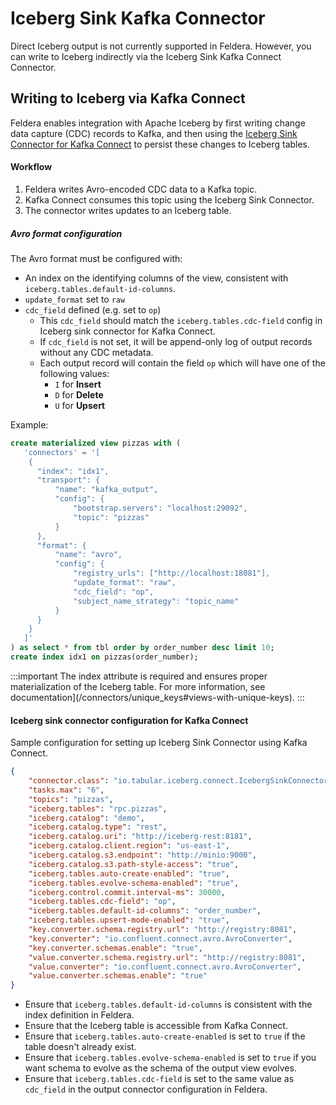 # Iceberg Sink Kafka Connector

Direct Iceberg output is not currently supported in Feldera.
However, you can write to Iceberg indirectly via the Iceberg Sink Kafka Connect Connector.

## Writing to Iceberg via Kafka Connect

Feldera enables integration with Apache Iceberg by first writing
change data capture (CDC) records to Kafka, and then using the
[Iceberg Sink Connector for Kafka Connect](https://github.com/databricks/iceberg-kafka-connect) to persist these changes
to Iceberg tables.

#### Workflow

1. Feldera writes Avro-encoded CDC data to a Kafka topic.
2. Kafka Connect consumes this topic using the Iceberg Sink Connector.
3. The connector writes updates to an Iceberg table.

##### Avro format configuration

The Avro format must be configured with:
- An index on the identifying columns of the view, consistent with `iceberg.tables.default-id-columns`.
- `update_format` set to `raw`
- `cdc_field` defined (e.g. set to `op`)
  - This `cdc_field` should match the `iceberg.tables.cdc-field` config in Iceberg sink connector for Kafka Connect.
  - If `cdc_field` is not set, it will be append-only log of output records without any CDC metadata.
  - Each output record will contain the field `op` which will have one of the following values:
    - `I` for **Insert**
    - `D` for **Delete**
    - `U` for **Upsert**

Example:

```sql
create materialized view pizzas with (
   'connectors' = '[
    {
      "index": "idx1",
      "transport": {
          "name": "kafka_output",
          "config": {
              "bootstrap.servers": "localhost:29092",
              "topic": "pizzas"
          }
      },
      "format": {
          "name": "avro",
          "config": {
              "registry_urls": ["http://localhost:18081"],
              "update_format": "raw",
              "cdc_field": "op",
              "subject_name_strategy": "topic_name"
          }
      }
    }
   ]'
) as select * from tbl order by order_number desc limit 10;
create index idx1 on pizzas(order_number);
```

:::important
The index attribute is required and ensures proper materialization of the Iceberg table.
For more information, see documentation](/connectors/unique_keys#views-with-unique-keys).
:::

#### Iceberg sink connector configuration for Kafka Connect

Sample configuration for setting up Iceberg Sink Connector using Kafka
Connect.

```json
{
    "connector.class": "io.tabular.iceberg.connect.IcebergSinkConnector",
    "tasks.max": "6",
    "topics": "pizzas",
    "iceberg.tables": "rpc.pizzas",
    "iceberg.catalog": "demo",
    "iceberg.catalog.type": "rest",
    "iceberg.catalog.uri": "http://iceberg-rest:8181",
    "iceberg.catalog.client.region": "us-east-1",
    "iceberg.catalog.s3.endpoint": "http://minio:9000",
    "iceberg.catalog.s3.path-style-access": "true",
    "iceberg.tables.auto-create-enabled": "true",
    "iceberg.tables.evolve-schema-enabled": "true",
    "iceberg.control.commit.interval-ms": 30000,
    "iceberg.tables.cdc-field": "op",
    "iceberg.tables.default-id-columns": "order_number",
    "iceberg.tables.upsert-mode-enabled": "true",
    "key.converter.schema.registry.url": "http://registry:8081",
    "key.converter": "io.confluent.connect.avro.AvroConverter",
    "key.converter.schemas.enable": "true",
    "value.converter.schema.registry.url": "http://registry:8081",
    "value.converter": "io.confluent.connect.avro.AvroConverter",
    "value.converter.schemas.enable": "true"
}
```
- Ensure that `iceberg.tables.default-id-columns` is consistent with the index
  definition in Feldera.
- Ensure that the Iceberg table is accessible from Kafka Connect.
- Ensure that `iceberg.tables.auto-create-enabled` is set to `true` if the
  table doesn't already exist.
- Ensure that `iceberg.tables.evolve-schema-enabled` is set to `true` if you
  want schema to evolve as the schema of the output view evolves.
- Ensure that `iceberg.tables.cdc-field` is set to the same value as `cdc_field`
  in the output connector configuration in Feldera.
